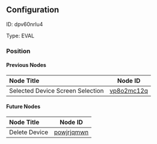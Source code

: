# <nil>
## Configuration
ID:  dpv60nrlu4

Type: EVAL 








### Position

#### Previous Nodes
| Node Title | Node ID |
| :------------- | ------------ |
| Selected Device Screen Selection | [vp8o2mc12q](./vp8o2mc12q.md) | 
 
 #### Future Nodes
| Node Title | Node ID |
| :------------- | ------------ |
| Delete Device |[powjrjqmwn](./powjrjqmwn.md) | 